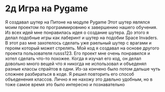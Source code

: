 # 2д Игра на Pygame
Я создавал шутер на Питоне на модуле Pygame
Этот шутер являлся моим проектом по программировнию к завершению нашего обучения. Из всех идей мне понравилась идея о создание шутера. До этого я делал подобные игры как лаберинт и шутер на подобии Space Invaders. В этот раз мне захотелось сделать уже раельный шутер с врагами и героям который может стрелять. Мой код я создавал на основе другого проекта пользователя russs123. Его проект мне очень понравился и хотел сделать что-то похожее. Когда я изучал его код, он делал довольно много вещей что я никогда не использовал и объеденял разные классы спрайтов в одни. Из-за кончено было потом дальше чуть сложнее разбираться в коде. Я решил повторить его способ объеденения классов. Лично я не нахожу это давльно удобным, но в тоже самое время это было интересно и познавательно 
